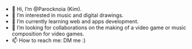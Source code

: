 - 👋 Hi, I’m @Parocknoia (Kim).
- 👀 I’m interested in music and digital drawings.
- 🌱 I’m currently learning web and apps development.
- 💞️ I’m looking for collaborations on the making of a video game or music composition for video games.
- 📫 How to reach me: DM me :)

<!---
Parocknoia/Parocknoia is a ✨ special ✨ repository because its `README.md` (this file) appears on your GitHub profile.
You can click the Preview link to take a look at your changes.
--->
